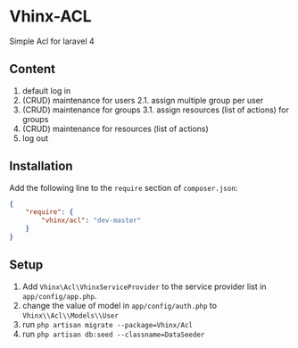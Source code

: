 Vhinx-ACL
=========

Simple Acl for laravel 4


## Content

1. default log in 
2. (CRUD) maintenance  for users 
    2.1. assign multiple group per user
3. (CRUD) maintenance for groups 
    3.1. assign resources (list of actions) for groups
4. (CRUD) maintenance for resources (list of actions)
5. log out

## Installation

Add the following line to the `require` section of `composer.json`:

```json
{
    "require": {
        "vhinx/acl": "dev-master"
    }
}
```

## Setup

1. Add `Vhinx\Acl\VhinxServiceProvider` to the service provider list in `app/config/app.php`.
2. change the value of model in `app/config/auth.php` to `Vhinx\\Acl\\Models\\User`
3. run `php artisan migrate --package=Vhinx/Acl`
4. run `php artisan db:seed --classname=DataSeeder`





